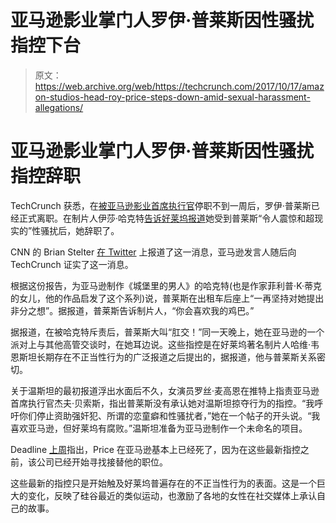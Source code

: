 # 亚马逊影业掌门人罗伊·普莱斯因性骚扰指控下台

> 原文：<https://web.archive.org/web/https://techcrunch.com/2017/10/17/amazon-studios-head-roy-price-steps-down-amid-sexual-harassment-allegations/>

# 亚马逊影业掌门人罗伊·普莱斯因性骚扰指控辞职

TechCrunch 获悉，在[被亚马逊影业首席执行官](https://web.archive.org/web/20221207091409/https://beta.techcrunch.com/2017/10/12/amazon-studios-suspends-chief-roy-price-following-harassment-allegations/)停职不到一周后，罗伊·普莱斯已经正式离职。在制片人伊莎·哈克特[告诉好莱坞报道](https://web.archive.org/web/20221207091409/http://www.hollywoodreporter.com/news/amazon-tv-producer-goes-public-harassment-claim-top-exec-roy-price-1048060)她受到普莱斯“令人震惊和超现实的”性骚扰后，她辞职了。

CNN 的 Brian Stelter [在 Twitter](https://web.archive.org/web/20221207091409/https://twitter.com/brianstelter/status/920383374438600704) 上报道了这一消息，亚马逊发言人随后向 TechCrunch 证实了这一消息。

根据这份报告，为亚马逊制作《城堡里的男人》的哈克特(也是作家菲利普·K·蒂克的女儿，他的作品启发了这个系列)说，普莱斯在出租车后座上“一再坚持对她提出非分之想”。据报道，普莱斯告诉制片人，“你会喜欢我的鸡巴。”

据报道，在被哈克特斥责后，普莱斯大叫“肛交！”同一天晚上，她在亚马逊的一个派对上与其他高管交谈时，在她耳边说。这些指控是在好莱坞著名制片人哈维·韦恩斯坦长期存在不正当性行为的广泛报道之后提出的，据报道，他与普莱斯关系密切。

关于温斯坦的最初报道浮出水面后不久，女演员罗丝·麦高恩在推特上指责亚马逊首席执行官杰夫·贝索斯，指出普莱斯没有承认她对温斯坦掠夺行为的指控。“我呼吁你们停止资助强奸犯、所谓的恋童癖和性骚扰者，”她在一个帖子的开头说。“我喜欢亚马逊，但好莱坞有腐败。”温斯坦准备为亚马逊制作一个未命名的项目。

Deadline [上周](https://web.archive.org/web/20221207091409/http://deadline.com/2017/10/amazon-potential-roy-price-replacement-female-execs-1202187903/)指出，Price 在亚马逊基本上已经死了，因为在这些最新指控之前，该公司已经开始寻找接替他的职位。

这些最新的指控只是开始触及好莱坞普遍存在的不正当性行为的表面。这是一个巨大的变化，反映了硅谷最近的类似运动，也激励了各地的女性在社交媒体上承认自己的故事。